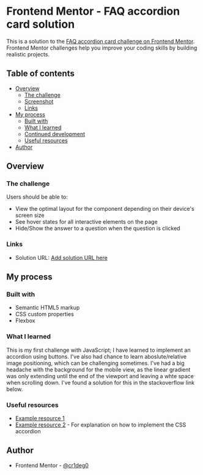 # Frontend Mentor - FAQ accordion card solution

This is a solution to the [FAQ accordion card challenge on Frontend Mentor](https://www.frontendmentor.io/challenges/faq-accordion-card-XlyjD0Oam). Frontend Mentor challenges help you improve your coding skills by building realistic projects. 

## Table of contents

- [Overview](#overview)
  - [The challenge](#the-challenge)
  - [Screenshot](#screenshot)
  - [Links](#links)
- [My process](#my-process)
  - [Built with](#built-with)
  - [What I learned](#what-i-learned)
  - [Continued development](#continued-development)
  - [Useful resources](#useful-resources)
- [Author](#author)


## Overview

### The challenge

Users should be able to:

- View the optimal layout for the component depending on their device's screen size
- See hover states for all interactive elements on the page
- Hide/Show the answer to a question when the question is clicked

### Links

- Solution URL: [Add solution URL here](https://cr1deg0.github.io/FAQ_Accordion_Card/)


## My process

### Built with

- Semantic HTML5 markup
- CSS custom properties
- Flexbox

### What I learned

This is my first challenge with JavaScript; I have learned to implement an accordion using buttons. I've also had chance to learn aboslute/relative image positioning, which can be challenging sometimes.
I've had a big headache with the background for the mobile view, as the linear gradient was only extending until the end of the viewport and leaving a
whte space when scrolling down. I've found a solution for this in the stackoverflow link below.


### Useful resources

- [Example resource 1](https://stackoverflow.com/questions/57352087/how-to-fix-css-gradient-background-leaving-whitespace-at-the-bottom-on-mobile-br) 
- [Example resource 2](https://www.w3schools.com/) - For explanation on how to implement the CSS accordion

## Author


- Frontend Mentor - [@cr1deg0](https://www.frontendmentor.io/profile/@cr1deg0)

